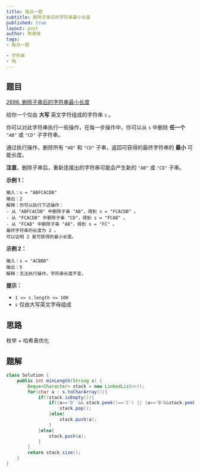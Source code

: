 ```yaml
---
title: 每日一题
subtitle: 删除子串后的字符串最小长度
published: true
layout: post
author: 陈家辉
tags:
- 每日一题

- 字符串
- 栈
---
```


## 题目

[2696. 删除子串后的字符串最小长度](https://leetcode.cn/problems/minimum-string-length-after-removing-substrings/)

给你一个仅由 **大写** 英文字符组成的字符串 `s` 。

你可以对此字符串执行一些操作，在每一步操作中，你可以从 `s` 中删除 **任一个** `"AB"` 或 `"CD"` 子字符串。

通过执行操作，删除所有 `"AB"` 和 `"CD"` 子串，返回可获得的最终字符串的 **最小** 可能长度。

**注意**，删除子串后，重新连接出的字符串可能会产生新的 `"AB"` 或 `"CD"` 子串。

 

**示例 1：**

```
输入：s = "ABFCACDB"
输出：2
解释：你可以执行下述操作：
- 从 "ABFCACDB" 中删除子串 "AB"，得到 s = "FCACDB" 。
- 从 "FCACDB" 中删除子串 "CD"，得到 s = "FCAB" 。
- 从 "FCAB" 中删除子串 "AB"，得到 s = "FC" 。
最终字符串的长度为 2 。
可以证明 2 是可获得的最小长度。
```

**示例 2：**

```
输入：s = "ACBBD"
输出：5
解释：无法执行操作，字符串长度不变。
```

 

**提示：**

- `1 <= s.length <= 100`
- `s` 仅由大写英文字母组成

## 思路

枚举 + 哈希表优化

## 题解

```java
class Solution {
    public int minLength(String s) {
        Deque<Character> stack = new LinkedList<>();
        for(char a : s.toCharArray()){
            if(!stack.isEmpty()){
                if((a=='D' && stack.peek()=='C') || (a=='B'&&stack.peek()=='A')){
                    stack.pop();
                }else{
                    stack.push(a);
                }
            }else{
                stack.push(a);
            }
        }
        return stack.size();
    }
}
```

